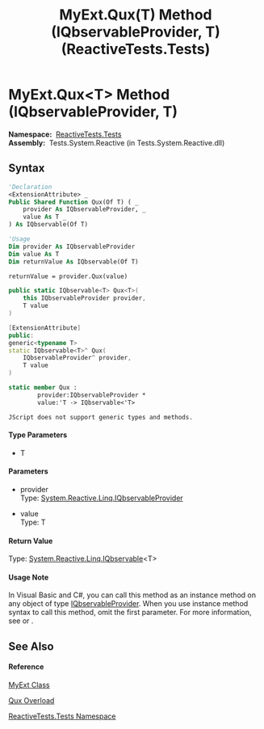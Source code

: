 ﻿---
title: MyExt.Qux(T) Method (IQbservableProvider, T) (ReactiveTests.Tests)
TOCTitle: Qux(T) Method (IQbservableProvider, T)
ms:assetid: M:ReactiveTests.Tests.MyExt.Qux``1(System.Reactive.Linq.IQbservableProvider,``0)
ms:mtpsurl: https://msdn.microsoft.com/en-us/library/Hh303806(v=VS.103)
ms:contentKeyID: 36620720
ms.date: 06/28/2011
mtps_version: v=VS.103
dev_langs:
- vb
- csharp
- c++
- fsharp
- jscript
---

# MyExt.Qux\<T\> Method (IQbservableProvider, T)

**Namespace:**  [ReactiveTests.Tests](hh289046\(v=vs.103\).md)  
**Assembly:**  Tests.System.Reactive (in Tests.System.Reactive.dll)

## Syntax

``` vb
'Declaration
<ExtensionAttribute> _
Public Shared Function Qux(Of T) ( _
    provider As IQbservableProvider, _
    value As T _
) As IQbservable(Of T)
```

``` vb
'Usage
Dim provider As IQbservableProvider
Dim value As T
Dim returnValue As IQbservable(Of T)

returnValue = provider.Qux(value)
```

``` csharp
public static IQbservable<T> Qux<T>(
    this IQbservableProvider provider,
    T value
)
```

``` c++
[ExtensionAttribute]
public:
generic<typename T>
static IQbservable<T>^ Qux(
    IQbservableProvider^ provider, 
    T value
)
```

``` fsharp
static member Qux : 
        provider:IQbservableProvider * 
        value:'T -> IQbservable<'T> 
```

``` jscript
JScript does not support generic types and methods.
```

#### Type Parameters

  - T

#### Parameters

  - provider  
    Type: [System.Reactive.Linq.IQbservableProvider](hh212104\(v=vs.103\).md)  

<!-- end list -->

  - value  
    Type: T  

#### Return Value

Type: [System.Reactive.Linq.IQbservable](hh229328\(v=vs.103\).md)\<T\>  

#### Usage Note

In Visual Basic and C\#, you can call this method as an instance method on any object of type [IQbservableProvider](hh212104\(v=vs.103\).md). When you use instance method syntax to call this method, omit the first parameter. For more information, see [](https://msdn.microsoft.com/en-us/library/Bb384936) or [](https://msdn.microsoft.com/en-us/library/Bb383977).

## See Also

#### Reference

[MyExt Class](hh315236\(v=vs.103\).md)

[Qux Overload](hh315404\(v=vs.103\).md)

[ReactiveTests.Tests Namespace](hh289046\(v=vs.103\).md)

